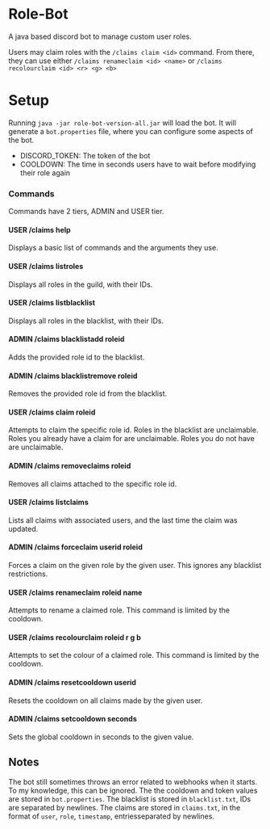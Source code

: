 # Role-Bot
A java based discord bot to manage custom user roles.

Users may claim roles with the `/claims claim <id>` command.
From there, they can use either `/claims renameclaim <id> <name>` or `/claims recolourclaim <id> <r> <g> <b>`


# Setup
Running `java -jar role-bot-version-all.jar` will load the bot.
It will generate a `bot.properties` file, where you can configure some aspects of the bot.
 - DISCORD_TOKEN: The token of the bot
 - COOLDOWN: The time in seconds users have to wait before modifying their role again
 
### Commands
Commands have 2 tiers, ADMIN and USER tier.

#### USER /claims help
Displays a basic list of commands and the arguments they use.

#### USER /claims listroles
Displays all roles in the guild, with their IDs.

#### USER /claims listblacklist
Displays all roles in the blacklist, with their IDs.

#### ADMIN /claims blacklistadd roleid
Adds the provided role id to the blacklist.

#### ADMIN /claims blacklistremove roleid
Removes the provided role id from the blacklist.

#### USER /claims claim roleid
Attempts to claim the specific role id.
Roles in the blacklist are unclaimable.
Roles you already have a claim for are unclaimable.
Roles you do not have are unclaimable.

#### ADMIN /claims removeclaims roleid
Removes all claims attached to the specific role id.

#### USER /claims listclaims
Lists all claims with associated users, and the last time the claim was updated.

#### ADMIN /claims forceclaim userid roleid
Forces a claim on the given role by the given user.
This ignores any blacklist restrictions.

#### USER /claims renameclaim roleid name
Attempts to rename a claimed role.
This command is limited by the cooldown.

#### USER /claims recolourclaim roleid r g b
Attempts to set the colour of a claimed role.
This command is limited by the cooldown.

#### ADMIN /claims resetcooldown userid
Resets the cooldown on all claims made by the given user.

#### ADMIN /claims setcooldown seconds
Sets the global cooldown in seconds to the given value.

## Notes
The bot still sometimes throws an error related to webhooks when it starts. To my knowledge, this can be ignored.
The the cooldown and token values are stored in `bot.properties`.
The blacklist is stored in `blacklist.txt`, IDs are separated by newlines.
The claims are stored in `claims.txt`, in the format of `user`, `role`, `timestamp`, entriesseparated by newlines.


